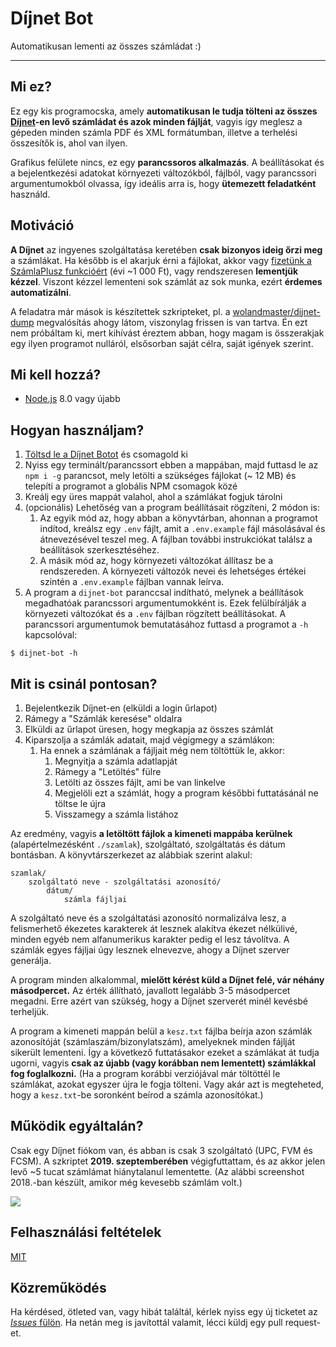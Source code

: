 # Díjnet Bot

Automatikusan lementi az összes számládat :)

---



## Mi ez?

Ez egy kis programocska, amely **automatikusan le tudja tölteni az összes [Díjnet](https://www.dijnet.hu/)-en levő számládat és azok minden fájlját**, vagyis így meglesz a gépeden minden számla PDF és XML formátumban, illetve a terhelési összesítők is, ahol van ilyen.

Grafikus felülete nincs, ez egy **parancssoros alkalmazás**. A beállításokat és a bejelentkezési adatokat környezeti változókból, fájlból, vagy parancssori argumentumokból olvassa, így ideális arra is, hogy **ütemezett feladatként** használd.



## Motiváció

**A Díjnet** az ingyenes szolgáltatása keretében **csak bizonyos ideig őrzi meg** a számlákat. Ha később is el akarjuk érni a fájlokat, akkor vagy [fizetünk a SzámlaPlusz funkcióért](https://www.dijnet.hu/ekonto/docs/hu/szamlaplusz_tajekoztato.pdf) (évi ~1 000 Ft), vagy rendszeresen **lementjük kézzel**. Viszont kézzel lementeni sok számlát az sok munka, ezért **érdemes automatizálni**.

A feladatra már mások is készítettek szkripteket, pl. a [wolandmaster/dijnet-dump](https://github.com/wolandmaster/dijnet-dump) megvalósítás ahogy látom, viszonylag frissen is van tartva. Én ezt nem próbáltam ki, mert kihívást éreztem abban, hogy magam is összerakjak egy ilyen programot nulláról, elsősorban saját célra, saját igények szerint.



## Mi kell hozzá?

* [Node.js](https://nodejs.org/en/) 8.0 vagy újabb



## Hogyan használjam?

1. [Töltsd le a Díjnet Botot](https://github.com/juzraai/dijnet-bot/releases/latest) és csomagold ki
1. Nyiss egy terminált/parancssort ebben a mappában, majd futtasd le az `npm i -g` parancsot, mely letölti a szükséges fájlokat (~ 12 MB) és telepíti a programot a globális NPM csomagok közé
1. Kreálj egy üres mappát valahol, ahol a számlákat fogjuk tárolni
1. (opcionális) Lehetőség van a program beállításait rögzíteni, 2 módon is:
	1. Az egyik mód az, hogy abban a könyvtárban, ahonnan a programot indítod, kreálsz egy `.env` fájlt, amit a `.env.example` fájl másolásával és átnevezésével teszel meg. A fájlban további instrukciókat találsz a beállítások szerkesztéséhez.
	1. A másik mód az, hogy környezeti változókat állítasz be a rendszereden. A környezeti változók nevei és lehetséges értékei szintén a `.env.example` fájlban vannak leírva.
1. A program a `dijnet-bot` paranccsal indítható, melynek a beállítások megadhatóak parancssori argumentumokként is. Ezek felülbírálják a környezeti változókat és a `.env` fájlban rögzített beállításokat. A parancssori argumentumok bemutatásához futtasd a programot a `-h` kapcsolóval:

```
$ dijnet-bot -h
```



## Mit is csinál pontosan?

1. Bejelentkezik Díjnet-en (elküldi a login űrlapot)
1. Rámegy a "Számlák keresése" oldalra
1. Elküldi az űrlapot üresen, hogy megkapja az összes számlát
1. Kiparszolja a számlák adatait, majd végigmegy a számlákon:
	1. Ha ennek a számlának a fájljait még nem töltöttük le, akkor:
		1. Megnyitja a számla adatlapját
		1. Rámegy a "Letöltés" fülre
		1. Letölti az összes fájlt, ami be van linkelve
		1. Megjelöli ezt a számlát, hogy a program későbbi futtatásánál ne töltse le újra
		1. Visszamegy a számla listához

Az eredmény, vagyis **a letöltött fájlok a kimeneti mappába kerülnek** (alapértelmezésként `./szamlak`), szolgáltató, szolgáltatás és dátum bontásban. A könyvtárszerkezet az alábbiak szerint alakul:

```
szamlak/
	szolgáltató neve - szolgáltatási azonosító/
		dátum/
			számla fájljai
```

A szolgáltató neve és a szolgáltatási azonosító normalizálva lesz, a felismerhető ékezetes karakterek át lesznek alakítva ékezet nélkülivé, minden egyéb nem alfanumerikus karakter pedig el lesz távolítva. A számlák egyes fájljai úgy lesznek elnevezve, ahogy a Díjnet szerver generálja.

A program minden alkalommal, **mielőtt kérést küld a Díjnet felé, vár néhány másodpercet.** Az érték állítható, javallott legalább 3-5 másodpercet megadni. Erre azért van szükség, hogy a Díjnet szerverét minél kevésbé terheljük.

A program a kimeneti mappán belül a `kesz.txt` fájlba beírja azon számlák azonosítóját (számlaszám/bizonylatszám), amelyeknek minden fájlját sikerült lementeni. Így a következő futtatásakor ezeket a számlákat át tudja ugorni, vagyis **csak az újabb (vagy korábban nem lementett) számlákkal fog foglalkozni.** (Ha a program korábbi verziójával már töltöttél le számlákat, azokat egyszer újra le fogja tölteni. Vagy akár azt is megteheted, hogy a `kesz.txt`-be soronként beírod a számla azonosítókat.)



## Működik egyáltalán?

Csak egy Díjnet fiókom van, és abban is csak 3 szolgáltató (UPC, FVM és FCSM). A szkriptet **2019. szeptemberében** végigfuttattam, és az akkor jelen levő ~5 tucat számlámat hiánytalanul lementette. (Az alábbi screenshot 2018.-ban készült, amikor még kevesebb számlám volt.)

![](https://raw.githubusercontent.com/juzraai/dijnet-bot/master/dijnet-bot-run.png)



## Felhasználási feltételek

[MIT](LICENSE)



## Közreműködés

Ha kérdésed, ötleted van, vagy hibát találtál, kérlek nyiss egy új ticketet az [*Issues* fülön](https://github.com/juzraai/dijnet-bot/issues). Ha netán meg is javítottál valamit, lécci küldj egy pull request-et.
